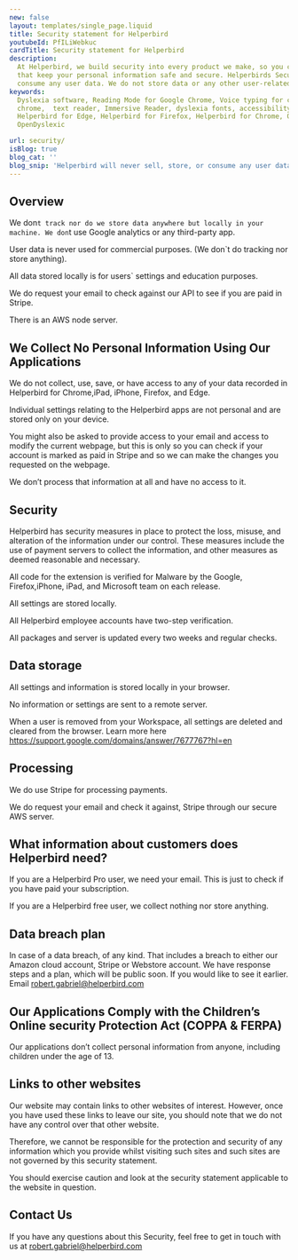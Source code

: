 ```yaml
---
new: false
layout: templates/single_page.liquid
title: Security statement for Helperbird
youtubeId: PfILiWebkuc
cardTitle: Security statement for Helperbird
description:
  At Helperbird, we build security into every product we make, so you can enjoy great experiences
  that keep your personal information safe and secure. Helperbirds Security don`t sell, store, or
  consume any user data. We do not store data or any other user-related content.
keywords:
  Dyslexia software, Reading Mode for Google Chrome, Voice typing for chrome, Text to speech for
  chrome,  text reader, Immersive Reader, dyslexia fonts, accessibility software, dyslexia software,
  Helperbird for Edge, Helperbird for Firefox, Helperbird for Chrome, Opendyslexic for Chrome,
  OpenDyslexic

url: security/
isBlog: true
blog_cat: ''
blog_snip: 'Helperbird will never sell, store, or consume any user data.'
---
```


## Overview

We don`t track nor do we store data anywhere but locally in your machine. We don`t use Google
analytics or any third-party app.

User data is never used for commercial purposes. (We don\`t do tracking nor store anything).

All data stored locally is for users\` settings and education purposes.

We do request your email to check against our API to see if you are paid in Stripe.

There is an AWS node server.

## We Collect No Personal Information Using Our Applications

We do not collect, use, save, or have access to any of your data recorded in Helperbird for
Chrome,iPad, iPhone, Firefox, and Edge.

Individual settings relating to the Helperbird apps are not personal and are stored only on your
device.

You might also be asked to provide access to your email and access to modify the current webpage,
but this is only so you can check if your account is marked as paid in Stripe and so we can make the
changes you requested on the webpage.

We don’t process that information at all and have no access to it.

## Security

Helperbird has security measures in place to protect the loss, misuse, and alteration of the
information under our control. These measures include the use of payment servers to collect the
information, and other measures as deemed reasonable and necessary.

All code for the extension is verified for Malware by the Google, Firefox,iPhone, iPad, and
Microsoft team on each release.

All settings are stored locally.

All Helperbird employee accounts have two-step verification.

All packages and server is updated every two weeks and regular checks.

## Data storage

All settings and information is stored locally in your browser.

No information or settings are sent to a remote server.

When a user is removed from your Workspace, all settings are deleted and cleared from the browser.
Learn more here https://support.google.com/domains/answer/7677767?hl=en

## Processing

We do use Stripe for processing payments.

We do request your email and check it against, Stripe through our secure AWS server.

## What information about customers does Helperbird need?

If you are a Helperbird Pro user, we need your email. This is just to check if you have paid your
subscription.

If you are a Helperbird free user, we collect nothing nor store anything.

## Data breach plan

In case of a data breach, of any kind. That includes a breach to either our Amazon cloud account,
Stripe or Webstore account. We have response steps and a plan, which will be public soon. If you
would like to see it earlier. Email robert.gabriel@helperbird.com

## Our Applications Comply with the Children’s Online security Protection Act (COPPA & FERPA)

Our applications don’t collect personal information from anyone, including children under the age
of 13.

## Links to other websites

Our website may contain links to other websites of interest. However, once you have used these links
to leave our site, you should note that we do not have any control over that other website.

Therefore, we cannot be responsible for the protection and security of any information which you
provide whilst visiting such sites and such sites are not governed by this security statement.

You should exercise caution and look at the security statement applicable to the website in
question.

## Contact Us

If you have any questions about this Security, feel free to get in touch with us at
robert.gabriel@helperbird.com

